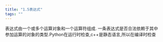 ```yaml
---
title: "1.5表达式"
tags: ""
---
```


表达式由一个或多个运算对象和一个运算符组成.
一条表达式是否合法依赖于其中参加运算的对象的类型.Python在运行时检查,c++是静态语言,所以在编译时检查